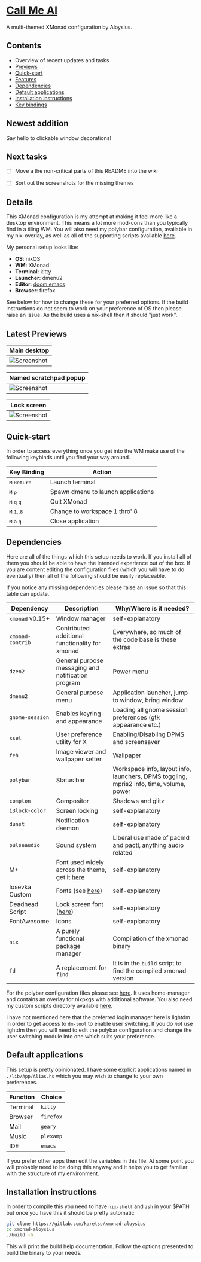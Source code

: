 # [Call Me Al](https://www.youtube.com/watch?v=uq-gYOrU8bA)


A multi-themed XMonad configuration by Aloysius.


## Contents

* Overview of recent updates and tasks
* [Previews](#latest-previews)
* [Quick-start](#quick-start)
* [Features](#features)
* [Dependencies](#dependencies)
* [Default applications](#default-applications)
* [Installation instructions](#installation-instructions)
* [Key bindings](#key-bindings)


## Newest addition

Say hello to clickable window decorations!


## Next tasks

- [ ] Move a the non-critical parts of this README into the wiki
- [ ] Sort out the screenshots for the missing themes


## Details

This XMonad configuration is my attempt at making it feel more like a desktop
environment. This means a lot more mod-cons than you typically find in a tiling
WM. You will also need my polybar configuration, available in my nix-overlay, as
well as all of the supporting scripts available
[here](https://gitlab.com/karetsu/scripts).


My personal setup looks like:

- **OS**:       nixOS
- **WM**:       XMonad
- **Terminal**: kitty
- **Launcher**: dmenu2
- **Editor**:   [doom emacs](https://github.com/hlissner/doom-emacs)
- **Browser**:  firefox


See below for how to change these for your preferred options. If the build
instructions do not seem to work on your preference of OS then please raise an
issue. As the build uses a nix-shell then it should "just work".


## Latest Previews

| Main desktop                                 |
| ---                                          |
| ![Screenshot](https://imgur.com/mCqz67s.png) |


| Named scratchpad popup                         |
| ---                                            |
| ![Screenshot](https://i.imgur.com/jJcEoeQ.png) |

| Lock screen                                    |
| ------------------------------------------     |
| ![Screenshot](https://i.imgur.com/KVXTttS.png) |



## Quick-start

In order to access everything once you get into the WM make use of the following keybinds until you find your way around.

| Key Binding                              | Action                             |
|------------------------------------------|------------------------------------|
| <kbd>M</kbd> <kbd>Return</kbd>           | Launch terminal                    |
| <kbd>M</kbd> <kbd>p</kbd>                | Spawn dmenu to launch applications |
| <kbd>M</kbd> <kbd>q</kbd> <kbd>q</kbd>   | Quit XMonad                        |
| <kbd>M</kbd> <kbd>1</kbd>..<kbd>8</kbd>  | Change to workspace 1 thro' 8      |
| <kbd>M</kbd> <kbd>a</kbd> <kbd>q</kbd>   | Close application                  |


## Dependencies

Here are all of the things which this setup needs to work. If you install all of
them you should be able to have the intended experience out of the box. If you
are content editing the configuration files (which you will have to do
eventually) then all of the following should be easily replaceable.

If you notice any missing dependencies please raise an issue so that this table
can update.

| Dependency       | Description                                                                    | Why/Where is it needed?                                                                 |
| ---              | ---                                                                            | ---                                                                                     |
| `xmonad` v0.15+  | Window manager                                                                 | self-explanatory                                                                        |
| `xmonad-contrib` | Contributed additional functionality for xmonad                                | Everywhere, so much of the code base is these extras                                    |
| `dzen2`          | General purpose messaging and notification program                             | Power menu                                                                              |
| `dmenu2`         | General purpose menu                                                           | Application launcher, jump to window, bring window                                      |
| `gnome-session`  | Enables keyring and appearance                                                 | Loading all gnome session preferences (gtk appearance etc.)                             |
| `xset`           | User preference utility for X                                                  | Enabling/Disabling DPMS and screensaver                                                 |
| `feh`            | Image viewer and wallpaper setter                                              | Wallpaper                                                                               |
| `polybar`        | Status bar                                                                     | Workspace info, layout info, launchers, DPMS toggling, mpris2 info, time, volume, power |
| `compton`        | Compositor                                                                     | Shadows and glitz                                                                       |
| `i3lock-color`   | Screen locking                                                                 | self-explanatory                                                                        |
| `dunst`          | Notification daemon                                                            | self-explanatory                                                                        |
| `pulseaudio`     | Sound system                                                                   | Liberal use made of pacmd and pactl, anything audio related                             |
| M+               | Font used widely across the theme, get it [here](https://mplus-fonts.osdn.jp/) | self-explanatory                                                                        |
| Iosevka Custom   | Fonts (see [here](https://github.com/elenapan/dotfiles))                       | self-explanatory                                                                        |
| Deadhead Script  | Lock screen font ([here](https://www.dafont.com/deadhead-script.font))         | self-explanatory                                                                        |
| FontAwesome      | Icons                                                                          | self-explanatory                                                                        |
| `nix`            | A purely functional package manager                                            | Compilation of the xmonad binary                                                        |
| `fd`             | A replacement for `find`                                                       | It is in the `build` script to find the compiled xmonad version                         |

For the polybar configuration files please see
[here](https://github.com/karetsu/nix-overlays). It uses home-manager and
contains an overlay for nixpkgs with additional software. You also need my
custom scripts directory available [here](https://github.com/karetsu/scripts).

I have not mentioned here that the preferred login manager here is lightdm in
order to get access to `dm-tool` to enable user switching. If you do *not* use
lightdm then you will need to edit the polybar configuration and change the user
switching module into one which suits your preference.


## Default applications

This setup is pretty opinionated. I have some explicit applications named in
`./lib/App/Alias.hs` which you may wish to change to your own preferences.

| Function | Choice    |
| ---      | ---       |
| Terminal | `kitty`   |
| Browser  | `firefox` |
| Mail     | `geary`   |
| Music    | `plexamp` |
| IDE      | `emacs`   |

If you prefer other apps then edit the variables in this file. At some point you
will probably need to be doing this anyway and it helps you to get familiar with
the structure of my environment.


## Installation instructions

In order to compile this you need to have `nix-shell` and `zsh` in your $PATH
but once you have this it should be pretty automatic

``` sh
git clone https://gitlab.com/karetsu/xmonad-aloysius
cd xmonad-aloysius
./build -h
```

This will print the build help documentation. Follow the options presented to
build the binary to your needs.
